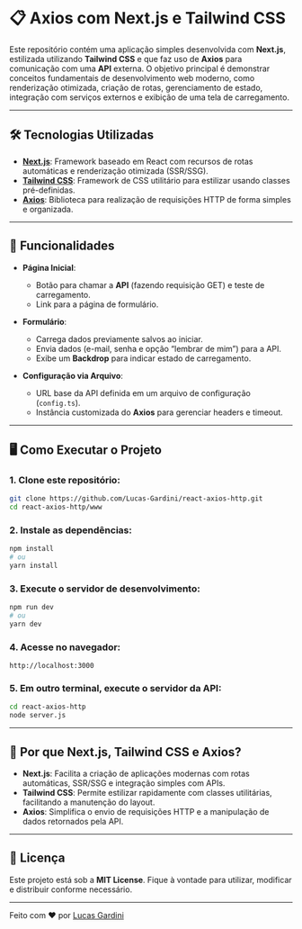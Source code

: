 # 📋 Axios com Next.js e Tailwind CSS

Este repositório contém uma aplicação simples desenvolvida com **Next.js**, estilizada utilizando **Tailwind CSS** e que faz uso de **Axios** para comunicação com uma **API** externa. O objetivo principal é demonstrar conceitos fundamentais de desenvolvimento web moderno, como renderização otimizada, criação de rotas, gerenciamento de estado, integração com serviços externos e exibição de uma tela de carregamento.

---

## 🛠️ Tecnologias Utilizadas

-   **[Next.js](https://nextjs.org/)**: Framework baseado em React com recursos de rotas automáticas e renderização otimizada (SSR/SSG).
-   **[Tailwind CSS](https://tailwindcss.com/)**: Framework de CSS utilitário para estilizar usando classes pré-definidas.
-   **[Axios](https://axios-http.com/)**: Biblioteca para realização de requisições HTTP de forma simples e organizada.

---

## 🚀 Funcionalidades

-   **Página Inicial**:

    -   Botão para chamar a **API** (fazendo requisição GET) e teste de carregamento.
    -   Link para a página de formulário.

-   **Formulário**:

    -   Carrega dados previamente salvos ao iniciar.
    -   Envia dados (e-mail, senha e opção “lembrar de mim”) para a API.
    -   Exibe um **Backdrop** para indicar estado de carregamento.

-   **Configuração via Arquivo**:
    -   URL base da API definida em um arquivo de configuração (`config.ts`).
    -   Instância customizada do **Axios** para gerenciar headers e timeout.

---

## 🖥️ Como Executar o Projeto

### 1. Clone este repositório:

```bash
git clone https://github.com/Lucas-Gardini/react-axios-http.git
cd react-axios-http/www
```

### 2. Instale as dependências:

```bash
npm install
# ou
yarn install
```

### 3. Execute o servidor de desenvolvimento:

```bash
npm run dev
# ou
yarn dev
```

### 4. Acesse no navegador:

```
http://localhost:3000
```

### 5. Em outro terminal, execute o servidor da API:

```bash
cd react-axios-http
node server.js
```

---

## 🌟 Por que Next.js, Tailwind CSS e Axios?

-   **Next.js**: Facilita a criação de aplicações modernas com rotas automáticas, SSR/SSG e integração simples com APIs.
-   **Tailwind CSS**: Permite estilizar rapidamente com classes utilitárias, facilitando a manutenção do layout.
-   **Axios**: Simplifica o envio de requisições HTTP e a manipulação de dados retornados pela API.

---

## 📝 Licença

Este projeto está sob a **MIT License**. Fique à vontade para utilizar, modificar e distribuir conforme necessário.

---

Feito com ❤️ por [Lucas Gardini](https://github.com/Lucas-Gardini)
